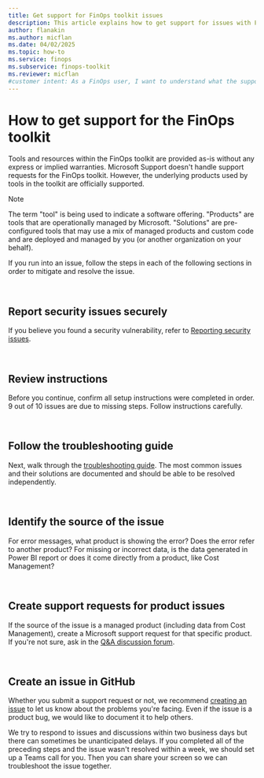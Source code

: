 ```yaml
---
title: Get support for FinOps toolkit issues
description: This article explains how to get support for issues with FinOps toolkit solutions, including reporting security issues and troubleshooting.
author: flanakin
ms.author: micflan
ms.date: 04/02/2025
ms.topic: how-to
ms.service: finops
ms.subservice: finops-toolkit
ms.reviewer: micflan
#customer intent: As a FinOps user, I want to understand what the support options I have for FinOps toolkit solutions.
---
```


<!-- markdownlint-disable-next-line MD025 -->
# How to get support for the FinOps toolkit

Tools and resources within the FinOps toolkit are provided as-is without any express or implied warranties. Microsoft Support doesn't handle support requests for the FinOps toolkit. However, the underlying products used by tools in the toolkit are officially supported.

> [!NOTE]
> The term "tool" is being used to indicate a software offering. "Products" are tools that are operationally managed by Microsoft. "Solutions" are pre-configured tools that may use a mix of managed products and custom code and are deployed and managed by you (or another organization on your behalf).

If you run into an issue, follow the steps in each of the following sections in order to mitigate and resolve the issue.

<br>

## Report security issues securely

If you believe you found a security vulnerability, refer to [Reporting security issues](https://github.com/microsoft/finops-toolkit/blob/dev/SECURITY.md).

<br>

## Review instructions

Before you continue, confirm all setup instructions were completed in order. 9 out of 10 issues are due to missing steps. Follow instructions carefully.

<br>

## Follow the troubleshooting guide

Next, walk through the [troubleshooting guide](troubleshooting.md). The most common issues and their solutions are documented and should be able to be resolved independently.

<br>

## Identify the source of the issue

For error messages, what product is showing the error? Does the error refer to another product? For missing or incorrect data, is the data generated in Power BI report or does it come directly from a product, like Cost Management?

<br>

## Create support requests for product issues

If the source of the issue is a managed product (including data from Cost Management), create a Microsoft support request for that specific product. If you're not sure, ask in the [Q&A discussion forum](https://github.com/microsoft/finops-toolkit/discussions/categories/q-a).

<br>

## Create an issue in GitHub

Whether you submit a support request or not, we recommend [creating an issue](https://aka.ms/ftk/ideas) to let us know about the problems you're facing. Even if the issue is a product bug, we would like to document it to help others.

We try to respond to issues and discussions within two business days but there can sometimes be unanticipated delays. If you completed all of the preceding steps and the issue wasn't resolved within a week, we should set up a Teams call for you. Then you can share your screen so we can troubleshoot the issue together.

<br>

